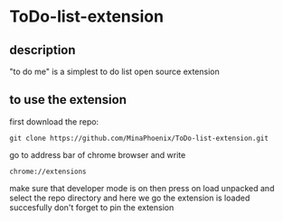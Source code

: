 # ToDo-list-extension
## description
"to do me" is a simplest to do list open source extension
## to use the extension
first download the repo:
```
git clone https://github.com/MinaPhoenix/ToDo-list-extension.git
```
go to address bar of chrome browser and write
```
chrome://extensions
```
make sure that developer mode is on
then press on load unpacked
and select the repo directory
and here we go the extension is loaded succesfully
don't forget to pin the extension
